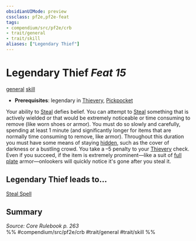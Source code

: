```yaml
---
obsidianUIMode: preview
cssclass: pf2e,pf2e-feat
tags:
- compendium/src/pf2e/crb
- trait/general
- trait/skill
aliases: ["Legendary Thief"]
---
```

# Legendary Thief  *Feat 15*  
[general](../../Rules/traits/general.md)  [skill](../../Rules/traits/skill.md)  

- **Prerequisites**: legendary in [Thievery](../skills.md#Thievery), [Pickpocket](pickpocket.md)

Your ability to [Steal](../../Rules/actions/steal.md) defies belief. You can attempt to [Steal](../../Rules/actions/steal.md) something that is actively wielded or that would be extremely noticeable or time consuming to remove (like worn shoes or armor). You must do so slowly and carefully, spending at least 1 minute (and significantly longer for items that are normally time consuming to remove, like armor). Throughout this duration you must have some means of staying [hidden](../../Rules/conditions.md#Hidden), such as the cover of darkness or a bustling crowd. You take a –5 penalty to your [Thievery](../skills.md#Thievery) check. Even if you succeed, if the item is extremely prominent—like a suit of [full plate](../equipment/items/full-plate.md) armor—onlookers will quickly notice it's gone after you steal it.

## Legendary Thief leads to...

[Steal Spell](steal-spell-apg.md)

## Summary

*Source: Core Rulebook p. 263*  
%% #compendium/src/pf2e/crb #trait/general #trait/skill %%